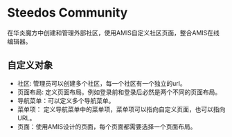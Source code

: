 # Steedos Community

在华炎魔方中创建和管理外部社区，使用AMIS自定义社区页面，整合AMIS在线编辑器。

## 自定义对象

- 社区: 管理员可以创建多个社区，每一个社区有一个独立的url。
- 页面布局: 定义页面布局。例如登录前和登录后必然是两个不同的页面布局。
- 导航菜单：可以定义多个导航菜单。
- 菜单项： 定义导航菜单中的菜单项，菜单项可以指向自定义页面，也可以指向URL。
- 页面：使用AMIS设计的页面，每个页面都需要选择一个页面布局。
